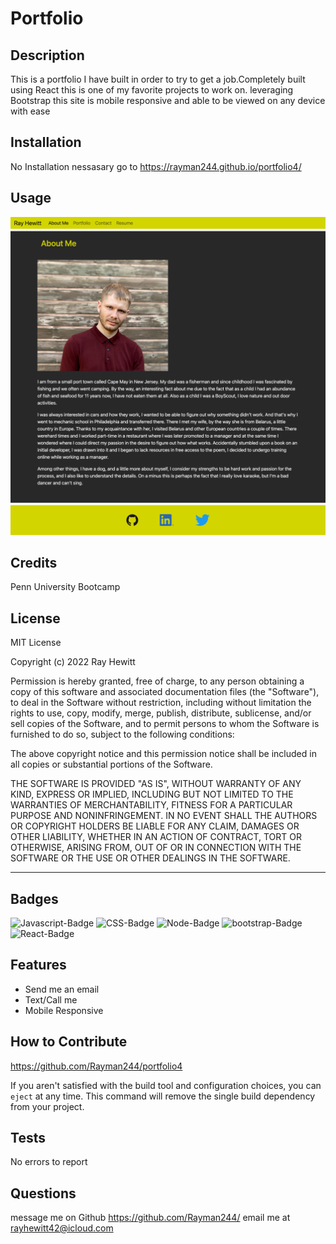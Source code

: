 
# Portfolio

## Description

This is a portfolio I have built in order to try to get a job.Completely built using React this is one of my favorite projects to work on. leveraging Bootstrap this site is mobile responsive and able to be viewed on any device with ease 

## Installation
 No Installation nessasary go to https://rayman244.github.io/portfolio4/

## Usage
![Full site](src/assets/imgs/readme/home.png)

## Credits
Penn University Bootcamp

## License
MIT License

Copyright (c) 2022 Ray Hewitt

Permission is hereby granted, free of charge, to any person obtaining a copy
of this software and associated documentation files (the "Software"), to deal
in the Software without restriction, including without limitation the rights
to use, copy, modify, merge, publish, distribute, sublicense, and/or sell
copies of the Software, and to permit persons to whom the Software is
furnished to do so, subject to the following conditions:

The above copyright notice and this permission notice shall be included in all
copies or substantial portions of the Software.

THE SOFTWARE IS PROVIDED "AS IS", WITHOUT WARRANTY OF ANY KIND, EXPRESS OR
IMPLIED, INCLUDING BUT NOT LIMITED TO THE WARRANTIES OF MERCHANTABILITY,
FITNESS FOR A PARTICULAR PURPOSE AND NONINFRINGEMENT. IN NO EVENT SHALL THE
AUTHORS OR COPYRIGHT HOLDERS BE LIABLE FOR ANY CLAIM, DAMAGES OR OTHER
LIABILITY, WHETHER IN AN ACTION OF CONTRACT, TORT OR OTHERWISE, ARISING FROM,
OUT OF OR IN CONNECTION WITH THE SOFTWARE OR THE USE OR OTHER DEALINGS IN THE
SOFTWARE.

---

## Badges
![Javascript-Badge](https://img.shields.io/badge/Code-Javascript-yellow)
![CSS-Badge](https://img.shields.io/badge/Code-CSS-blue)
![Node-Badge](https://img.shields.io/badge/Node-NodeJS-darkgreen)
![bootstrap-Badge](https://img.shields.io/badge/Code-Bootstrap-lightblue)
![React-Badge](https://img.shields.io/badge/Code-React-green)

## Features

- Send me an email
- Text/Call me 
- Mobile Responsive 

## How to Contribute
https://github.com/Rayman244/portfolio4

If you aren't satisfied with the build tool and configuration choices, you can `eject` at any time. This command will remove the single build dependency from your project.

## Tests
 No errors to report

 ## Questions
 message me on Github https://github.com/Rayman244/
 email me at [rayhewitt42@icloud.com](mailto:rayhewitt42@icloud.com)